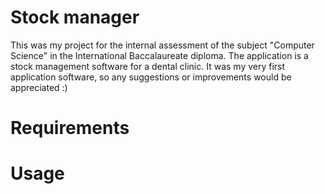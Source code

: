 # Stock manager

This was my project for the internal assessment of the subject "Computer Science" in the International Baccalaureate diploma. 
The application is a stock management software for a dental clinic. It was my very first application software, so any suggestions or improvements would be appreciated :)

# Requirements

# Usage
